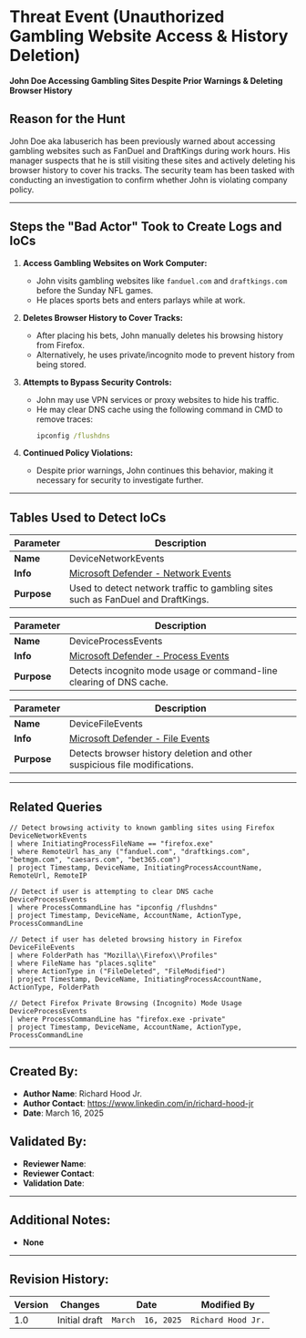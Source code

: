 # Threat Event (Unauthorized Gambling Website Access & History Deletion)  
**John Doe Accessing Gambling Sites Despite Prior Warnings & Deleting Browser History**  

## Reason for the Hunt  
John Doe aka labuserich has been previously warned about accessing gambling websites such as FanDuel and DraftKings during work hours. His manager suspects that he is still visiting these sites and actively deleting his browser history to cover his tracks. The security team has been tasked with conducting an investigation to confirm whether John is violating company policy.  

---


## Steps the "Bad Actor" Took to Create Logs and IoCs  

1. **Access Gambling Websites on Work Computer:**  
   - John visits gambling websites like `fanduel.com` and `draftkings.com` before the Sunday NFL games.  
   - He places sports bets and enters parlays while at work.  

2. **Deletes Browser History to Cover Tracks:**  
   - After placing his bets, John manually deletes his browsing history from Firefox.  
   - Alternatively, he uses private/incognito mode to prevent history from being stored.  

3. **Attempts to Bypass Security Controls:**  
   - John may use VPN services or proxy websites to hide his traffic.  
   - He may clear DNS cache using the following command in CMD to remove traces:  
     ```cmd
     ipconfig /flushdns
     ```  

4. **Continued Policy Violations:**  
   - Despite prior warnings, John continues this behavior, making it necessary for security to investigate further. 

---

## Tables Used to Detect IoCs  


| **Parameter**        | **Description** |
|----------------------|----------------|
| **Name**            | DeviceNetworkEvents |
| **Info**            | [Microsoft Defender - Network Events](https://learn.microsoft.com/en-us/defender-xdr/advanced-hunting-devicenetworkevents-table) |
| **Purpose**         | Used to detect network traffic to gambling sites such as FanDuel and DraftKings. |


| **Parameter**        | **Description** |
|----------------------|----------------|
| **Name**            | DeviceProcessEvents |
| **Info**            | [Microsoft Defender - Process Events](https://learn.microsoft.com/en-us/defender-xdr/advanced-hunting-deviceprocessevents-table) |
| **Purpose**         | Detects incognito mode usage or command-line clearing of DNS cache. |


| **Parameter**        | **Description** |
|----------------------|----------------|
| **Name**            | DeviceFileEvents |
| **Info**            | [Microsoft Defender - File Events](https://learn.microsoft.com/en-us/defender-xdr/advanced-hunting-devicefileevents-table) |
| **Purpose**         | Detects browser history deletion and other suspicious file modifications. |
---

## Related Queries  

```kql
// Detect browsing activity to known gambling sites using Firefox
DeviceNetworkEvents
| where InitiatingProcessFileName == "firefox.exe"
| where RemoteUrl has_any ("fanduel.com", "draftkings.com", "betmgm.com", "caesars.com", "bet365.com")
| project Timestamp, DeviceName, InitiatingProcessAccountName, RemoteUrl, RemoteIP

// Detect if user is attempting to clear DNS cache
DeviceProcessEvents
| where ProcessCommandLine has "ipconfig /flushdns"
| project Timestamp, DeviceName, AccountName, ActionType, ProcessCommandLine

// Detect if user has deleted browsing history in Firefox
DeviceFileEvents
| where FolderPath has "Mozilla\\Firefox\\Profiles"
| where FileName has "places.sqlite"
| where ActionType in ("FileDeleted", "FileModified")
| project Timestamp, DeviceName, InitiatingProcessAccountName, ActionType, FolderPath

// Detect Firefox Private Browsing (Incognito) Mode Usage
DeviceProcessEvents
| where ProcessCommandLine has "firefox.exe -private"
| project Timestamp, DeviceName, AccountName, ActionType, ProcessCommandLine
```

---

## Created By:
- **Author Name**: Richard Hood Jr. 
- **Author Contact**: https://www.linkedin.com/in/richard-hood-jr
- **Date**: March 16, 2025

## Validated By:
- **Reviewer Name**: 
- **Reviewer Contact**: 
- **Validation Date**: 

---

## Additional Notes:
- **None**

---

## Revision History:
| **Version** | **Changes**                   | **Date**         | **Modified By**   |
|-------------|-------------------------------|------------------|-------------------|
| 1.0         | Initial draft                  | `March  16, 2025`  | `Richard Hood Jr.`   
